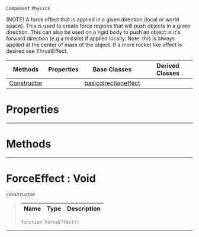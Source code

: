  `Component` `Physics`



(NOTE) A force effect that is applied in a given direction (local or world space). This is used to create force regions that will push objects in a given direction. This can also be used on a rigid body to push an object in it's forward direction (e.g a missile) if applied locally. Note: this is always applied at the center of mass of the object. If a more rocket like effect is desired see ThrustEffect.

|Methods|Properties|Base Classes|Derived Classes|
|---|---|---|---|
|[ Constructor](https://github.com/ZilchEngine/ZilchDocs/blob/master/code_reference/class_reference/forceeffect.markdown#forceeffect-void)| |[basicdirectioneffect](https://github.com/ZilchEngine/ZilchDocs/blob/master/code_reference/class_reference/basicdirectioneffect.markdown)| |


 #  Properties


---  
 #  Methods


---  
 #  ForceEffect : Void

 `constructor`

> 
> |Name|Type|Description|
> |---|---|---|
> ``` lang=cpp, name=Nada
> function ForceEffect()
> ``` 


---  
 

 